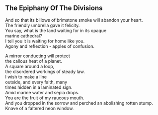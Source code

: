 The Epiphany Of The Divisions
-----------------------------
And so that its billows of brimstone smoke will abandon your heart.  
The friendly umbrella gave it felicity.  
You say, what is the land waiting for in its opaque  
marine cathedral?  
I tell you it is waiting for home like you.  
Agony and reflection - apples of confusion.  
  
A mirror conducting will protect  
the callous heat of a planet.  
A square around a loop,  
the disordered workings of steady law.  
I wish to make a line  
outside, and every faith, many  
times hidden in a laminated sign.  
Amid marine water and sepia drops.  
You are the fruit of my raucous mouth.  
And you dropped in the sorrow and perched an abolishing rotten stump.  
Knave of a faltered neon window.  
